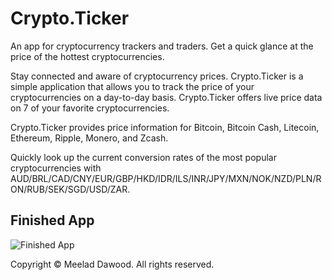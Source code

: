 # Crypto.Ticker
An app for cryptocurrency trackers and traders. Get a quick glance at the price of the hottest cryptocurrencies.



Stay connected and aware of cryptocurrency prices. Crypto.Ticker is a simple application that allows you to track the price of your cryptocurrencies on a day-to-day basis. Crypto.Ticker offers live price data on 7 of your favorite cryptocurrencies.

Crypto.Ticker provides price information for Bitcoin, Bitcoin Cash, Litecoin, Ethereum, Ripple, Monero, and Zcash.

Quickly look up the current conversion rates of the most popular cryptocurrencies with AUD/BRL/CAD/CNY/EUR/GBP/HKD/IDR/ILS/INR/JPY/MXN/NOK/NZD/PLN/RON/RUB/SEK/SGD/USD/ZAR.

## Finished App
![Finished App](http://i.giphy.com/l0HlQGzz2MQCKIBI4.gif)

Copyright © Meelad Dawood. All rights reserved. 
